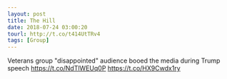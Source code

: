 ```yaml
---
layout: post
title: The Hill
date: 2018-07-24 03:00:20
tourl: http://t.co/t414UtTRv4
tags: [Group]
---
```

Veterans group "disappointed" audience booed the media during Trump speech https://t.co/NdTlWEUq0P https://t.co/HX9Cwdx1ry